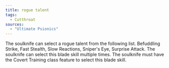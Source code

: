 ```yaml
---
title: rogue talent
tags:
  - Cutthroat
sources:
  - "Ultimate Psionics"
---
```


The soulknife can select a rogue talent from the following list. Befuddling Strike, Fast Stealth, Slow Reactions, Sniper's Eye, Surprise Attack. The soulknife can select this blade skill multiple times. The soulknife must have the Covert Training class feature to select this blade skill.
